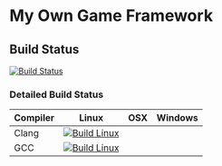 # My Own Game Framework

## Build Status
[![Build Status](https://travis-ci.org/alexiynew/game_framework.svg?branch=master)](https://travis-ci.org/alexiynew/game_framework)

### Detailed Build Status
| Compiler      | Linux | OSX | Windows |
|---------------|-------|-----|---------|
| Clang         | [![Build Linux](https://travis-matrix-badges.herokuapp.com/repos/alexiynew/game_framework/branches/master/1)](https://travis-ci.org/alexiynew/game_framework) |  |      |
| GCC           | [![Build Linux](https://travis-matrix-badges.herokuapp.com/repos/alexiynew/game_framework/branches/master/2)](https://travis-ci.org/alexiynew/game_framework) |  |      |


